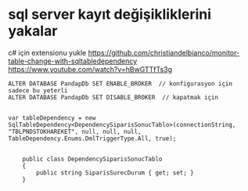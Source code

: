 # sql server kayıt değişikliklerini yakalar

c# için extensionu yukle
https://github.com/christiandelbianco/monitor-table-change-with-sqltabledependency  
https://www.youtube.com/watch?v=hBwGTTfTs3g

````
ALTER DATABASE PandapDb SET ENABLE_BROKER  // konfigurasyon için sadece bu yeterli
ALTER DATABASE PandapDb SET DISABLE_BROKER  // kapatmak için


var tableDependency = new SqlTableDependency<DependencySiparisSonucTablo>(connectionString, "TBLPNDSTOKHAREKET", null, null, null,     TableDependency.Enums.DmlTriggerType.All, true);


    public class DependencySiparisSonucTablo
    {
        public string SiparisSurecDurum { get; set; }
    }

````
